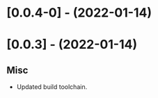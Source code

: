 
[//]: # (s-0.0.4-0)
  
# [0.0.4-0] - (2022-01-14)

[//]: # (e-0.0.4-0)

[//]: # 's-0.0.3'

# [0.0.3] - (2022-01-14)

## Misc

- Updated build toolchain.

[//]: # 'e-0.0.3'
